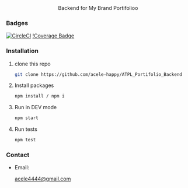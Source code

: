 
<div align="center">
    Backend for My Brand Portifolioo 
</div>

### Badges

[![CircleCI](https://circleci.com/gh/Byiringiro-saad/My_Brand_Backend.svg?style=shield)](https://circleci.com/gh/circleci-docs)
[!Coverage Badge](https://img.shields.io/endpoint?url=https://gist.githubusercontent.com/acele-happy/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/raw/ATPL_Portifolio_Backend__heads_main.json)

### Installation

1. clone this repo
   ```sh
   git clone https://github.com/acele-happy/ATPL_Portifolio_Backend
   ```
2. Install packages
   ```sh
   npm install / npm i
   ```
3. Run in DEV mode
   ```sh
   npm start
   ```

4. Run tests
    ```sh
    npm test
    ```

### Contact
- Email: <p>acele4444@gmail.com</p>